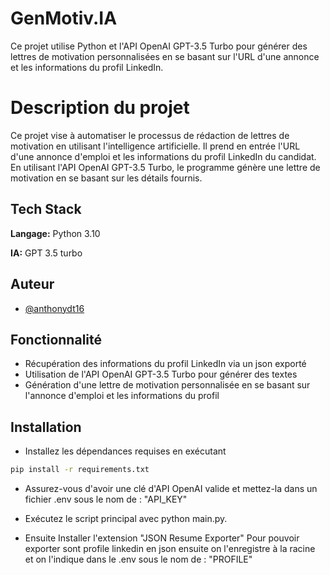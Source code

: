 
# GenMotiv.IA
Ce projet utilise Python et l'API OpenAI GPT-3.5 Turbo pour générer des lettres de motivation personnalisées en se basant sur l'URL d'une annonce et les informations du profil LinkedIn.

# Description du projet
Ce projet vise à automatiser le processus de rédaction de lettres de motivation en utilisant l'intelligence artificielle. Il prend en entrée l'URL d'une annonce d'emploi et les informations du profil LinkedIn du candidat. En utilisant l'API OpenAI GPT-3.5 Turbo, le programme génère une lettre de motivation en se basant sur les détails fournis.
## Tech Stack

**Langage:** Python 3.10

**IA:** GPT 3.5 turbo




## Auteur

- [@anthonydt16](https://github.com/Anthonydt16)


## Fonctionnalité

- Récupération des informations du profil LinkedIn via un json exporté
- Utilisation de l'API OpenAI GPT-3.5 Turbo pour générer des textes
- Génération d'une lettre de motivation personnalisée en se basant sur l'annonce d'emploi et les informations du profil


## Installation

- Installez les dépendances requises en exécutant 
```bash
pip install -r requirements.txt
```
 - Assurez-vous d'avoir une clé d'API OpenAI valide et mettez-la dans un fichier .env sous le nom de : "API_KEY"

 - Exécutez le script principal avec python main.py.

 - Ensuite Installer l'extension 
 "JSON Resume Exporter"
 Pour pouvoir exporter sont profile linkedin en json ensuite on l'enregistre à la racine et on l'indique dans le .env sous le nom de : "PROFILE"    